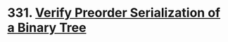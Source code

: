 # 331. [Verify Preorder Serialization of a Binary Tree](https://leetcode.com/problems/verify-preorder-serialization-of-a-binary-tree/)
